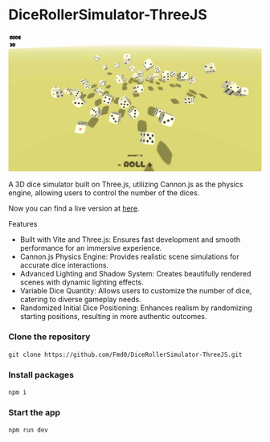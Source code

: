 # DiceRollerSimulator-ThreeJS


![screenshot](https://github.com/Fmd0/assets/blob/main/projectImage/diceRollerSimulator/diceRollerSimulator0.jpg?raw=true)

A 3D dice simulator built on Three.js, utilizing Cannon.js as the physics engine, allowing users to control the number of the dices.

Now you can find a live version at [here](https://fmd0.github.io/pages/diceRollerSimulator/).

Features
- Built with Vite and Three.js: Ensures fast development and smooth performance for an immersive experience. 
- Cannon.js Physics Engine: Provides realistic scene simulations for accurate dice interactions. 
- Advanced Lighting and Shadow System: Creates beautifully rendered scenes with dynamic lighting effects. 
- Variable Dice Quantity: Allows users to customize the number of dice, catering to diverse gameplay needs. 
- Randomized Initial Dice Positioning: Enhances realism by randomizing starting positions, resulting in more authentic outcomes.


### Clone the repository

```shell
git clone https://github.com/Fmd0/DiceRollerSimulator-ThreeJS.git
```

### Install packages

```shell
npm i
```

### Start the app

```shell
npm run dev
```
